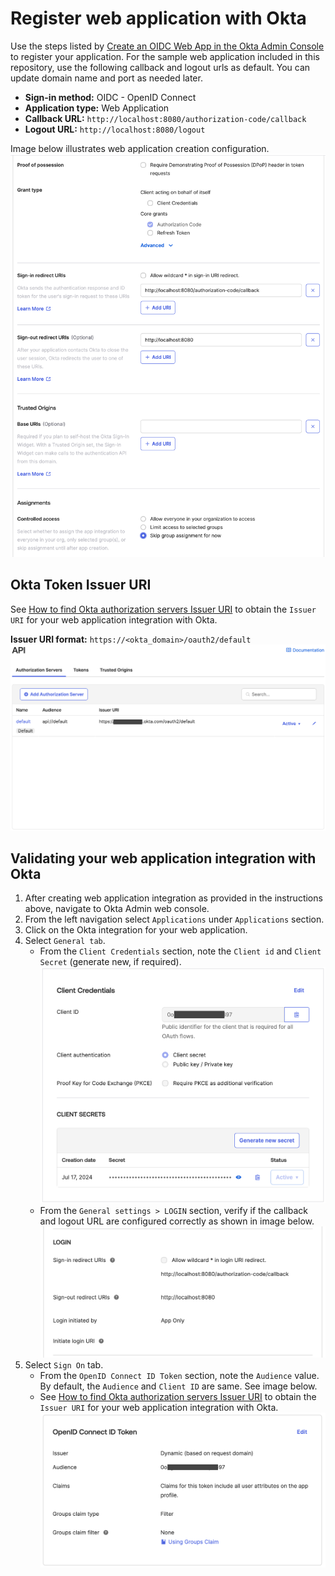# Register web application with Okta

Use the steps listed by [Create an OIDC Web App in the Okta Admin Console](https://support.okta.com/help/s/article/create-an-oidc-web-app-in-dashboard?language=en_US) to register your application. For the sample web application included in this repository, use the following callback and logout urls as default. You can update domain name and port as needed later.

* **Sign-in method:** OIDC - OpenID Connect
* **Application type:** Web Application
* **Callback URL:** `http://localhost:8080/authorization-code/callback`
* **Logout URL:** `http://localhost:8080/logout`

Image below illustrates web application creation configuration.
![okta-create-app](../../../docs/images/okta-create-app.png)

## Okta Token Issuer URI
See [How to find Okta authorization servers Issuer URI](./find-okta-issuer-url.md) to obtain the `Issuer URI` for your web application integration with Okta.

**Issuer URI format:** `https://<okta_domain>/oauth2/default`
![okta-issuer-uri](../../images/okta-issuer-uri.png)

## Validating your web application integration with Okta
1. After creating web application integration as provided in the instructions above, navigate to Okta Admin web console.
2. From the left navigation select `Applications` under `Applications` section.
3. Click on the Okta integration for your web application.
4. Select `General tab`.
    * From the `Client Credentials` section, note the `Client id` and `Client Secret` (generate new, if required).
    ![okta-client-id](../../images/okta-client-id.png)
    * From the `General settings > LOGIN` section, verify if the callback and logout URL are configured correctly as shown in image below.
    ![okta-callback-uri](../../../docs/images/okta-callback-uri.png)
5. Select `Sign On` tab.
    * From the `OpenID Connect ID Token` section, note the `Audience` value. By default, the `Audience` and `Client ID` are same. See image below.
    * See [How to find Okta authorization servers Issuer URI](./find-okta-issuer-url.md) to obtain the `Issuer URI` for your web application integration with Okta.
    ![okta-app-issuer](../../../docs/images/okta-app-issuer.png)
